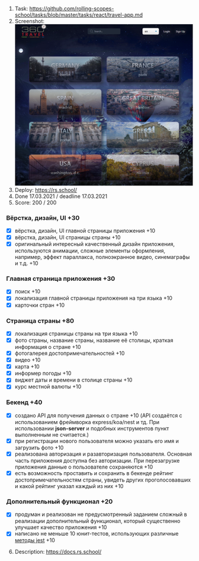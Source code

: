 1. Task: https://github.com/rolling-scopes-school/tasks/blob/master/tasks/react/travel-app.md
2. Screenshot:
   ![home.png](img/home.png)
3. Deploy: https://rs.school/
4. Done 17.03.2021 / deadline 17.03.2021
5. Score: 200 / 200

### Вёрстка, дизайн, UI +30

- [x] вёрстка, дизайн, UI главной страницы приложения +10
- [x] вёрстка, дизайн, UI страницы страны +10
- [x] оригинальный интересный качественный дизайн приложения, используются анимации, сложные элементы оформления, например, эффект параллакса, полноэкранное видео, синемаграфы и т.д. +10

### Главная страница приложения +30

- [x] поиск +10
- [x] локализация главной страницы приложения на три языка +10
- [x] карточки стран +10

### Страница страны +80

- [x] локализация страницы страны на три языка +10
- [x] фото страны, название страны, название её столицы, краткая информация о стране +10
- [x] фотогалерея достопримечательностей +10
- [x] видео +10
- [x] карта +10
- [x] информер погоды +10
- [x] виджет даты и времени в столице страны +10
- [x] курс местной валюты +10

### Бекенд +40

- [x] создано API для получения данных о стране +10 (API создаётся с использованием фреймворка express/koa/nest и тд. При использовании **json-server** и подобных инструментов пункт выполненным не считается.)
- [x] при регистрации нового пользователя можно указать его имя и загрузить фото +10
- [x] реализована авторизация и разавторизация пользователя. Основная часть приложения доступна без авторизации. При перезагрузке приложения данные о пользователе сохраняются +10
- [x] есть возможность проставить и сохранить в бекенде рейтинг достопримечательностям страны, увидеть других проголосовавших и какой рейтинг указал каждый из них +10

### Дополнительный функционал +20

- [x] продуман и реализован не предусмотренный заданием сложный в реализации дополнительный функционал, который существенно улучшает качество приложения +10
- [x] написано не меньше 10 юнит-тестов, использующих различные [методы jest](https://jestjs.io/docs/ru/expect) +10

6. Description: https://docs.rs.school/
